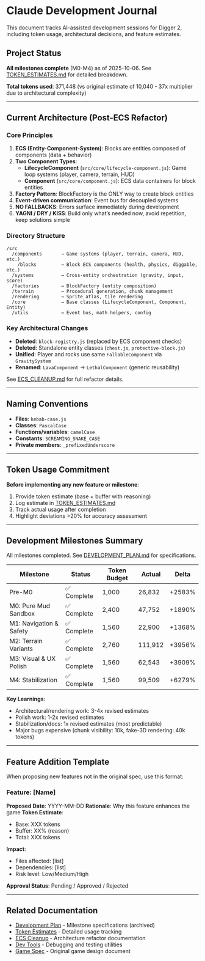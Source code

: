 # Claude Development Journal

This document tracks AI-assisted development sessions for Digger 2, including token usage, architectural decisions, and feature estimates.

## Project Status

**All milestones complete** (M0-M4) as of 2025-10-06. See [TOKEN_ESTIMATES.md](Docs/TOKEN_ESTIMATES.md) for detailed breakdown.

**Total tokens used**: 371,448 (vs original estimate of 10,040 - 37x multiplier due to architectural complexity)

---

## Current Architecture (Post-ECS Refactor)

### Core Principles
1. **ECS (Entity-Component-System)**: Blocks are entities composed of components (data + behavior)
2. **Two Component Types**:
   - **LifecycleComponent** (`src/core/lifecycle-component.js`): Game loop systems (player, camera, terrain, HUD)
   - **Component** (`src/core/component.js`): ECS data containers for block entities
3. **Factory Pattern**: BlockFactory is the ONLY way to create block entities
4. **Event-driven communication**: Event bus for decoupled systems
5. **NO FALLBACKS**: Errors surface immediately during development
6. **YAGNI / DRY / KISS**: Build only what’s needed now, avoid repetition, keep solutions simple

### Directory Structure
```
/src
  /components       → Game systems (player, terrain, camera, HUD, etc.)
    /blocks         → Block ECS components (health, physics, diggable, etc.)
  /systems          → Cross-entity orchestration (gravity, input, score)
  /factories        → BlockFactory (entity composition)
  /terrain          → Procedural generation, chunk management
  /rendering        → Sprite atlas, tile rendering
  /core             → Base classes (LifecycleComponent, Component, Entity)
  /utils            → Event bus, math helpers, config
```

### Key Architectural Changes
- **Deleted**: `block-registry.js` (replaced by ECS component checks)
- **Deleted**: Standalone entity classes (`chest.js`, `protective-block.js`)
- **Unified**: Player and rocks use same `FallableComponent` via `GravitySystem`
- **Renamed**: `LavaComponent` → `LethalComponent` (generic reusability)

See [ECS_CLEANUP.md](Docs/ECS_CLEANUP.md) for full refactor details.

---

## Naming Conventions

- **Files**: `kebab-case.js`
- **Classes**: `PascalCase`
- **Functions/variables**: `camelCase`
- **Constants**: `SCREAMING_SNAKE_CASE`
- **Private members**: `_prefixedUnderscore`

---

## Token Usage Commitment

**Before implementing any new feature or milestone**:
1. Provide token estimate (base + buffer with reasoning)
2. Log estimate in [TOKEN_ESTIMATES.md](Docs/TOKEN_ESTIMATES.md)
3. Track actual usage after completion
4. Highlight deviations >20% for accuracy assessment

---

## Development Milestones Summary

All milestones completed. See [DEVELOPMENT_PLAN.md](Docs/DEVELOPMENT_PLAN.md) for specifications.

| Milestone | Status | Token Budget | Actual | Delta |
|-----------|--------|--------------|--------|-------|
| Pre-M0 | ✅ Complete | 1,000 | 26,832 | +2583% |
| M0: Pure Mud Sandbox | ✅ Complete | 2,400 | 47,752 | +1890% |
| M1: Navigation & Safety | ✅ Complete | 1,560 | 22,900 | +1368% |
| M2: Terrain Variants | ✅ Complete | 2,760 | 111,912 | +3956% |
| M3: Visual & UX Polish | ✅ Complete | 1,560 | 62,543 | +3909% |
| M4: Stabilization | ✅ Complete | 1,560 | 99,509 | +6279% |

**Key Learnings**:
- Architectural/rendering work: 3-4x revised estimates
- Polish work: 1-2x revised estimates
- Stabilization/docs: 1x revised estimates (most predictable)
- Major bugs expensive (chunk visibility: 10k, fake-3D rendering: 40k tokens)

---

## Feature Addition Template

When proposing new features not in the original spec, use this format:

### Feature: [Name]
**Proposed Date**: YYYY-MM-DD
**Rationale**: Why this feature enhances the game
**Token Estimate**:
- Base: XXX tokens
- Buffer: XX% (reason)
- Total: XXX tokens

**Impact**:
- Files affected: [list]
- Dependencies: [list]
- Risk level: Low/Medium/High

**Approval Status**: Pending / Approved / Rejected

---

## Related Documentation

- [Development Plan](Docs/archive/DEVELOPMENT_PLAN.md) - Milestone specifications (archived)
- [Token Estimates](Docs/TOKEN_ESTIMATES.md) - Detailed usage tracking
- [ECS Cleanup](Docs/ECS_CLEANUP.md) - Architecture refactor documentation
- [Dev Tools](Docs/DEV_TOOLS.md) - Debugging and testing utilities
- [Game Spec](Docs/GAME_SPEC.md) - Original game design document
